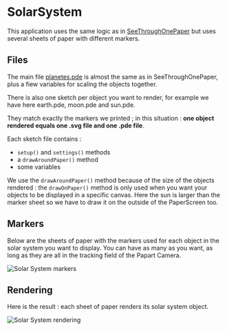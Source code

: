 # SolarSystem

This application uses the same logic as in [SeeThroughOnePaper](https://github.com/potioc/Papart-examples/tree/master/papart-examples/Camera/PaperApp2D) but uses several sheets of paper with different markers.

## Files

The main file [planetes.pde](https://github.com/potioc/Papart-examples/blob/master/apps/planetes/planetes.pde) is almost the same as in SeeThroughOnePaper, plus a fiew variables for scaling the objects together. 

There is also one sketch per object you want to render, for example we have here earth.pde, moon.pde and sun.pde. 

They match exactly the markers we printed ; in this situation : **one object rendered equals one .svg file and one .pde file**.

Each sketch file contains :
- `setup()` and `settings()` methods
- a `drawAroundPaper()` method
- some variables

We use the `drawAroundPaper()` method because of the size of the objects rendered : the `drawOnPaper()` method is only used when you want your objects to be displayed in a specific canvas. Here the sun is larger than the marker sheet so we have to draw it on the outside of the PaperScreen too.

## Markers

Below are the sheets of paper with the markers used for each object in the solar system you want to display. You can have as many as you want, as long as they are all in the tracking field of the Papart Camera.

![Solar System markers](https://github.com/potioc/Papart-examples/blob/master/apps/planetes/solar_system_markers.jpg)


## Rendering

Here is the result : each sheet of paper renders its solar system object.

![Solar System rendering](https://github.com/potioc/Papart-examples/blob/master/apps/planetes/solar_system.jpg)

